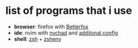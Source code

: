 # list of programs that i use
- **browser**: firefox with [Betterfox](https://github.com/yokoffing/Betterfox)
- **ide**: nvim with [nvchad](https://nvchad.com/) and [additonal config](https://github.com/nacs-970/dotfiles/blob/main/.config/nvim/init.lua)
- **shell**: [zsh](https://github.com/nacs-970/dotfiles/tree/main/.config/zsh) + [zshenv](https://github.com/nacs-970/dotfiles/blob/main/.zshenv)
